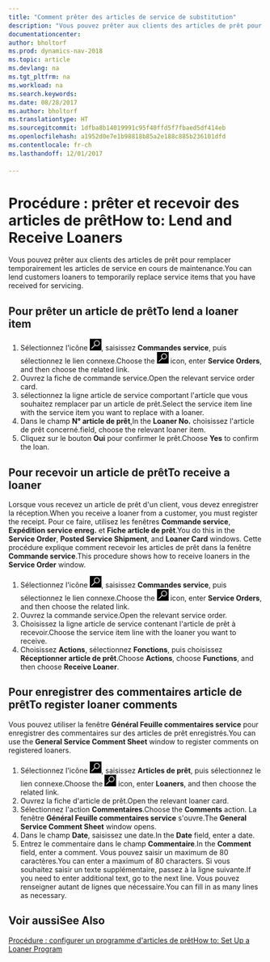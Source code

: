 ```yaml
---
title: "Comment prêter des articles de service de substitution"
description: "Vous pouvez prêter aux clients des articles de prêt pour remplacer temporairement les articles de service en cours de maintenance."
documentationcenter: 
author: bholtorf
ms.prod: dynamics-nav-2018
ms.topic: article
ms.devlang: na
ms.tgt_pltfrm: na
ms.workload: na
ms.search.keywords: 
ms.date: 08/28/2017
ms.author: bholtorf
ms.translationtype: HT
ms.sourcegitcommit: 1dfba8b14019991c95f40ffd5f7fbaed5df414eb
ms.openlocfilehash: a1952d0e7e1b98818b85a2e188c885b236101dfd
ms.contentlocale: fr-ch
ms.lasthandoff: 12/01/2017

---
```

# <a name="how-to-lend-and-receive-loaners"></a><span data-ttu-id="10e6a-103">Procédure : prêter et recevoir des articles de prêt</span><span class="sxs-lookup"><span data-stu-id="10e6a-103">How to: Lend and Receive Loaners</span></span>
<span data-ttu-id="10e6a-104">Vous pouvez prêter aux clients des articles de prêt pour remplacer temporairement les articles de service en cours de maintenance.</span><span class="sxs-lookup"><span data-stu-id="10e6a-104">You can lend customers loaners to temporarily replace service items that you have received for servicing.</span></span>  
  
## <a name="to-lend-a-loaner-item"></a><span data-ttu-id="10e6a-105">Pour prêter un article de prêt</span><span class="sxs-lookup"><span data-stu-id="10e6a-105">To lend a loaner item</span></span>    
1. <span data-ttu-id="10e6a-106">Sélectionnez l'icône ![Page ou état pour la recherche](media/ui-search/search_small.png "Page ou état pour la recherche"), saisissez **Commandes service**, puis sélectionnez le lien connexe.</span><span class="sxs-lookup"><span data-stu-id="10e6a-106">Choose the ![Search for Page or Report](media/ui-search/search_small.png "Search for Page or Report icon") icon, enter **Service Orders**, and then choose the related link.</span></span>  
2. <span data-ttu-id="10e6a-107">Ouvrez la fiche de commande service.</span><span class="sxs-lookup"><span data-stu-id="10e6a-107">Open the relevant service order card.</span></span>  
3. <span data-ttu-id="10e6a-108">sélectionnez la ligne article de service comportant l'article que vous souhaitez remplacer par un article de prêt.</span><span class="sxs-lookup"><span data-stu-id="10e6a-108">Select the service item line with the service item you want to replace with a loaner.</span></span>  
4. <span data-ttu-id="10e6a-109">Dans le champ **N° article de prêt**,</span><span class="sxs-lookup"><span data-stu-id="10e6a-109">In the **Loaner No.**</span></span> <span data-ttu-id="10e6a-110">choisissez l'article de prêt concerné.</span><span class="sxs-lookup"><span data-stu-id="10e6a-110">field, choose the relevant loaner item.</span></span>  
5. <span data-ttu-id="10e6a-111">Cliquez sur le bouton **Oui** pour confirmer le prêt.</span><span class="sxs-lookup"><span data-stu-id="10e6a-111">Choose **Yes** to confirm the loan.</span></span>  

## <a name="to-receive-a-loaner"></a><span data-ttu-id="10e6a-112">Pour recevoir un article de prêt</span><span class="sxs-lookup"><span data-stu-id="10e6a-112">To receive a loaner</span></span>  
<span data-ttu-id="10e6a-113">Lorsque vous recevez un article de prêt d'un client, vous devez enregistrer la réception.</span><span class="sxs-lookup"><span data-stu-id="10e6a-113">When you receive a loaner from a customer, you must register the receipt.</span></span> <span data-ttu-id="10e6a-114">Pour ce faire, utilisez les fenêtres **Commande service**, **Expédition service enreg.** et **Fiche article de prêt**.</span><span class="sxs-lookup"><span data-stu-id="10e6a-114">You do this in the **Service Order**, **Posted Service Shipment**, and **Loaner Card** windows.</span></span> <span data-ttu-id="10e6a-115">Cette procédure explique comment recevoir les articles de prêt dans la fenêtre **Commande service**.</span><span class="sxs-lookup"><span data-stu-id="10e6a-115">This procedure shows how to receive loaners in the **Service Order** window.</span></span>  
  
1. <span data-ttu-id="10e6a-116">Sélectionnez l'icône ![Page ou état pour la recherche](media/ui-search/search_small.png "Page ou état pour la recherche"), saisissez **Commandes service**, puis sélectionnez le lien connexe.</span><span class="sxs-lookup"><span data-stu-id="10e6a-116">Choose the ![Search for Page or Report](media/ui-search/search_small.png "Search for Page or Report icon") icon, enter **Service Orders**, and then choose the related link.</span></span>  
2. <span data-ttu-id="10e6a-117">Ouvrez la commande service.</span><span class="sxs-lookup"><span data-stu-id="10e6a-117">Open the relevant service order.</span></span>  
3. <span data-ttu-id="10e6a-118">Choisissez la ligne article de service contenant l'article de prêt à recevoir.</span><span class="sxs-lookup"><span data-stu-id="10e6a-118">Choose the service item line with the loaner you want to receive.</span></span>  
4. <span data-ttu-id="10e6a-119">Choisissez **Actions**, sélectionnez **Fonctions**, puis choisissez **Réceptionner article de prêt**.</span><span class="sxs-lookup"><span data-stu-id="10e6a-119">Choose **Actions**, choose **Functions**, and then choose **Receive Loaner**.</span></span>  

## <a name="to-register-loaner-comments"></a><span data-ttu-id="10e6a-120">Pour enregistrer des commentaires article de prêt</span><span class="sxs-lookup"><span data-stu-id="10e6a-120">To register loaner comments</span></span>  
<span data-ttu-id="10e6a-121">Vous pouvez utiliser la fenêtre **Général Feuille commentaires service** pour enregistrer des commentaires sur des articles de prêt enregistrés.</span><span class="sxs-lookup"><span data-stu-id="10e6a-121">You can use the **General Service Comment Sheet** window to register comments on registered loaners.</span></span>  
  
1. <span data-ttu-id="10e6a-122">Sélectionnez l'icône ![Page ou état pour la recherche](media/ui-search/search_small.png "Page ou état pour la recherche"), saisissez **Articles de prêt**, puis sélectionnez le lien connexe.</span><span class="sxs-lookup"><span data-stu-id="10e6a-122">Choose the ![Search for Page or Report](media/ui-search/search_small.png "Search for Page or Report icon") icon, enter **Loaners**, and then choose the related link.</span></span>  
2. <span data-ttu-id="10e6a-123">Ouvrez la fiche d'article de prêt.</span><span class="sxs-lookup"><span data-stu-id="10e6a-123">Open the relevant loaner card.</span></span>  
3. <span data-ttu-id="10e6a-124">Sélectionnez l'action **Commentaires**.</span><span class="sxs-lookup"><span data-stu-id="10e6a-124">Choose the **Comments** action.</span></span> <span data-ttu-id="10e6a-125">La fenêtre **Général Feuille commentaires service** s'ouvre.</span><span class="sxs-lookup"><span data-stu-id="10e6a-125">The **General Service Comment Sheet** window opens.</span></span>  
4. <span data-ttu-id="10e6a-126">Dans le champ **Date**, saisissez une date.</span><span class="sxs-lookup"><span data-stu-id="10e6a-126">In the **Date** field, enter a date.</span></span>  
5. <span data-ttu-id="10e6a-127">Entrez le commentaire dans le champ **Commentaire**.</span><span class="sxs-lookup"><span data-stu-id="10e6a-127">In the **Comment** field, enter a comment.</span></span> <span data-ttu-id="10e6a-128">Vous pouvez saisir un maximum de 80 caractères.</span><span class="sxs-lookup"><span data-stu-id="10e6a-128">You can enter a maximum of 80 characters.</span></span> <span data-ttu-id="10e6a-129">Si vous souhaitez saisir un texte supplémentaire, passez à la ligne suivante.</span><span class="sxs-lookup"><span data-stu-id="10e6a-129">If you need to enter additional text, go to the next line.</span></span> <span data-ttu-id="10e6a-130">Vous pouvez renseigner autant de lignes que nécessaire.</span><span class="sxs-lookup"><span data-stu-id="10e6a-130">You can fill in as many lines as necessary.</span></span>  
  
## <a name="see-also"></a><span data-ttu-id="10e6a-131">Voir aussi</span><span class="sxs-lookup"><span data-stu-id="10e6a-131">See Also</span></span>  
[<span data-ttu-id="10e6a-132">Procédure : configurer un programme d'articles de prêt</span><span class="sxs-lookup"><span data-stu-id="10e6a-132">How to: Set Up a Loaner Program</span></span>](service-how-setup-loaner-program.md)   

